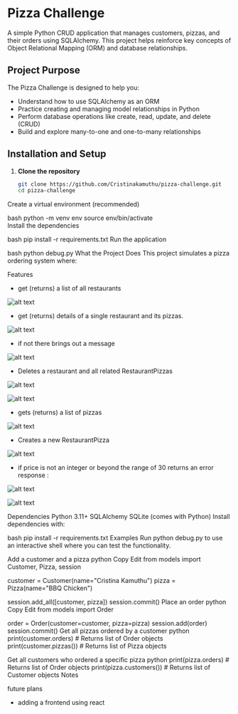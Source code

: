 # Pizza Challenge

A simple Python CRUD application that manages customers, pizzas, and their orders using SQLAlchemy. This project helps reinforce key concepts of Object Relational Mapping (ORM) and database relationships.

## Project Purpose

The Pizza Challenge is designed to help you:

- Understand how to use SQLAlchemy as an ORM
- Practice creating and managing model relationships in Python
- Perform database operations like create, read, update, and delete (CRUD)
- Build and explore many-to-one and one-to-many relationships

## Installation and Setup

1. **Clone the repository**

   ```bash
   git clone https://github.com/Cristinakamuthu/pizza-challenge.git
   cd pizza-challenge
Create a virtual environment (recommended)

bash
python -m venv env
source env/bin/activate   
Install the dependencies

bash
pip install -r requirements.txt
Run the application

bash
python debug.py
What the Project Does
This project simulates a pizza ordering system where:

Features
- get (returns) a list of all restaurants

![alt text](image-1.png)

- get (returns) details of a single restaurant and its pizzas.

![alt text](image-2.png)
 - if not there brings out a message

![alt text](image-3.png)

- Deletes a restaurant and all related RestaurantPizzas

![alt text](image-4.png)

![alt text](image-5.png)

-  gets (returns) a list of pizzas

![alt text](image-6.png)

- Creates a new RestaurantPizza

![alt text](image-7.png)

 - if price is not an integer or beyond the range of 30 returns an error response :

 ![alt text](image-8.png)

 ![alt text](image-9.png)

Dependencies
Python 3.11+
SQLAlchemy
SQLite (comes with Python)
Install dependencies with:

bash
pip install -r requirements.txt
Examples
Run python debug.py to use an interactive shell where you can test the functionality.

Add a customer and a pizza
python
Copy
Edit
from models import Customer, Pizza, session

customer = Customer(name="Cristina Kamuthu")
pizza = Pizza(name="BBQ Chicken")

session.add_all([customer, pizza])
session.commit()
Place an order
python
Copy
Edit
from models import Order

order = Order(customer=customer, pizza=pizza)
session.add(order)
session.commit()
Get all pizzas ordered by a customer
python
print(customer.orders)       # Returns list of Order objects
print(customer.pizzas())     # Returns list of Pizza objects

Get all customers who ordered a specific pizza
python
print(pizza.orders)          # Returns list of Order objects
print(pizza.customers())     # Returns list of Customer objects
Notes


future plans
- adding a frontend using react 














